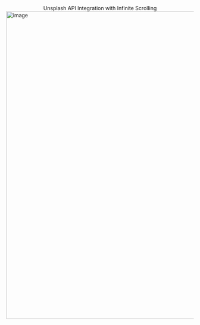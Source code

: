 <center> Unsplash API Integration with Infinite Scrolling </center>

<img width="824" alt="image" src="https://user-images.githubusercontent.com/55694002/236472568-1680518b-9ba2-4c35-9afd-2aba5f049a08.png">

